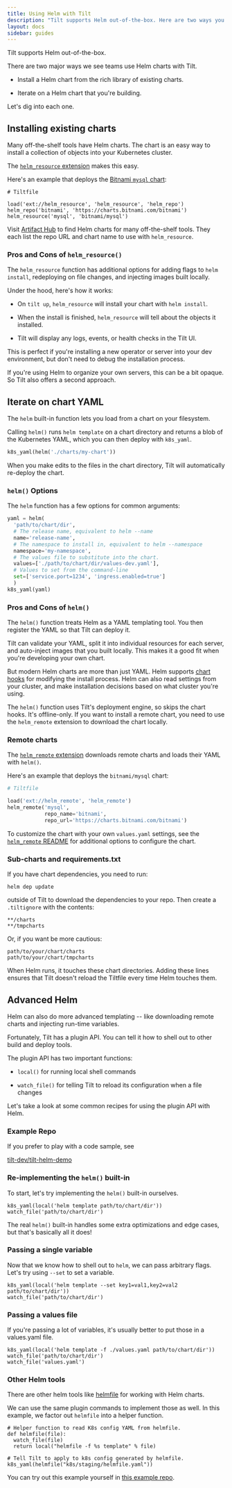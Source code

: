 ```yaml
---
title: Using Helm with Tilt
description: "Tilt supports Helm out-of-the-box. Here are two ways you can use Helm charts with Tilt."
layout: docs
sidebar: guides
---
```


Tilt supports Helm out-of-the-box.

There are two major ways we see teams use Helm charts with Tilt.

- Install a Helm chart from the rich library of existing charts. 

- Iterate on a Helm chart that you're building.

Let's dig into each one.

## Installing existing charts

Many off-the-shelf tools have Helm charts. The chart is an easy way to install a
collection of objects into your Kubernetes cluster.

The [`helm_resource`
extension](https://github.com/tilt-dev/tilt-extensions/tree/master/helm_resource)
makes this easy.

Here's an example that deploys the [Bitnami `mysql`
chart](https://artifacthub.io/packages/helm/bitnami/mysql):

```
# Tiltfile

load('ext://helm_resource', 'helm_resource', 'helm_repo')
helm_repo('bitnami', 'https://charts.bitnami.com/bitnami')
helm_resource('mysql', 'bitnami/mysql')
```

Visit [Artifact Hub](https://artifacthub.io/) to find Helm charts for
many off-the-shelf tools. They each list the repo URL and chart name to
use with `helm_resource`.

### Pros and Cons of `helm_resource()`

The `helm_resource` function has additional options for adding flags to `helm
install`, redeploying on file changes, and injecting images built locally.

Under the hood, here's how it works:

- On `tilt up`, `helm_resource` will install your chart with `helm install`.

- When the install is finished, `helm_resource` will tell about the objects it installed.

- Tilt will display any logs, events, or health checks in the Tilt UI.

This is perfect if you're installing a new operator or server into your dev
environment, but don't need to debug the installation process.

If you're using Helm to organize your own servers, this can be a bit opaque.
So Tilt also offers a second approach.

## Iterate on chart YAML

The `helm` built-in function lets you load from a chart on your filesystem.

Calling `helm()` runs `helm template` on a chart directory and
returns a blob of the Kubernetes YAML, which you can then
deploy with `k8s_yaml`.

```python
k8s_yaml(helm('./charts/my-chart'))
```

When you make edits to the files in the chart directory, 
Tilt will automatically re-deploy the chart.


### `helm()` Options

The `helm` function has a few options for common arguments:

```python
yaml = helm(
  'path/to/chart/dir',
  # The release name, equivalent to helm --name
  name='release-name',
  # The namespace to install in, equivalent to helm --namespace
  namespace='my-namespace',
  # The values file to substitute into the chart.
  values=['./path/to/chart/dir/values-dev.yaml'],
  # Values to set from the command-line
  set=['service.port=1234', 'ingress.enabled=true']
  )
k8s_yaml(yaml)
```

### Pros and Cons of `helm()`

The `helm()` function treats Helm as a YAML templating tool. You then
register the YAML so that Tilt can deploy it.

Tilt can validate your YAML, split it into individual resources for each server,
and auto-inject images that you built locally.  This makes it a good fit when
you're developing your own chart.

But modern Helm charts are more than just YAML. Helm supports 
[chart hooks](https://helm.sh/docs/topics/charts_hooks/) for modifying the install process.
Helm can also read settings from your cluster, and make installation decisions based
on what cluster you're using.

The `helm()` function uses Tilt's deployment engine, so skips the chart hooks.
It's offline-only. If you want to install a remote chart, you need to use the
`helm_remote` extension to download the chart locally.

### Remote charts

The [`helm_remote` extension](https://github.com/tilt-dev/tilt-extensions/tree/master/helm_remote)
downloads remote charts and loads their YAML with `helm()`.

Here's an example that deploys the `bitnami/mysql` chart:

```python
# Tiltfile

load('ext://helm_remote', 'helm_remote')
helm_remote('mysql',
            repo_name='bitnami',
            repo_url='https://charts.bitnami.com/bitnami')
```

To customize the chart with your own `values.yaml` settings, see the [`helm_remote`
README](https://github.com/tilt-dev/tilt-extensions/tree/master/helm_remote)
for additional options to configure the chart.

### Sub-charts and requirements.txt

If you have chart dependencies, you need to run:

```
helm dep update
```

outside of Tilt to download the dependencies to your repo. Then create a
`.tiltignore` with the contents:

```
**/charts
**/tmpcharts
```

Or, if you want be more cautious:

```
path/to/your/chart/charts
path/to/your/chart/tmpcharts
```

When Helm runs, it touches these chart directories. Adding these lines ensures that Tilt
doesn't reload the Tiltfile every time Helm touches them.

## Advanced Helm

Helm can also do more advanced templating -- like downloading remote charts and injecting run-time variables.

Fortunately, Tilt has a plugin API. You can tell it how to shell out to other build and deploy tools.

The plugin API has two important functions:

- `local()` for running local shell commands

- `watch_file()` for telling Tilt to reload its configuration when a file changes

Let's take a look at some common recipes for using the plugin API with Helm.

### Example Repo

If you prefer to play with a code sample, see

[tilt-dev/tilt-helm-demo](https://github.com/tilt-dev/tilt-helm-demo)

### Re-implementing the `helm()` built-in

To start, let's try implementing the `helm()` built-in ourselves.

```
k8s_yaml(local('helm template path/to/chart/dir'))
watch_file('path/to/chart/dir')
```

The real `helm()` built-in handles some extra optimizations and edge cases, but that's basically all it does!

### Passing a single variable

Now that we know how to shell out to `helm`, we can pass arbitrary flags. Let's try using `--set` to set a variable.

```
k8s_yaml(local('helm template --set key1=val1,key2=val2 path/to/chart/dir'))
watch_file('path/to/chart/dir')
```

### Passing a values file

If you're passing a lot of variables, it's usually better to put those in a values.yaml file.

```
k8s_yaml(local('helm template -f ./values.yaml path/to/chart/dir'))
watch_file('path/to/chart/dir')
watch_file('values.yaml')
```

### Other Helm tools

There are other helm tools like [helmfile](https://github.com/roboll/helmfile) for working with Helm charts.

We can use the same plugin commands to implement those as well. In this example, we factor out `helmfile` into a helper function.

```
# Helper function to read K8s config YAML from helmfile.
def helmfile(file):
  watch_file(file)
  return local("helmfile -f %s template" % file)

# Tell Tilt to apply to k8s config generated by helmfile.
k8s_yaml(helmfile("k8s/staging/helmfile.yaml"))
```

You can try out this example yourself in [this example repo](https://github.com/tilt-dev/tilt-helmfile-demo).

